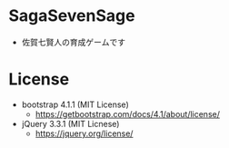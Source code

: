 # SagaSevenSage
* 佐賀七賢人の育成ゲームです

# License
* bootstrap 4.1.1 (MIT License) 
    * https://getbootstrap.com/docs/4.1/about/license/
* jQuery 3.3.1 (MIT Licnese)
    * https://jquery.org/license/